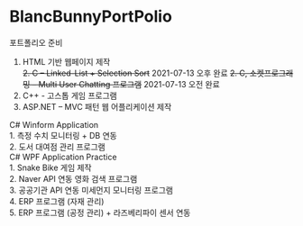 # BlancBunnyPortPolio
포트폴리오 준비

1. HTML 기반 웹페이지 제작   
~~2. C – Linked-List + Selection Sort~~ 2021-07-13 오후 완료
~~2. C, 소켓프로그래밍 – Multi User Chatting 프로그램~~ 2021-07-13 오전 완료
3. C++ - 고스톱 게임 프로그램   
4. ASP.NET – MVC 패턴 웹 어플리케이션 제작   
   
C# Winform Application   
	1. 측정 수치 모니터링 + DB 연동   
	2. 도서 대여점 관리 프로그램   
C# WPF Application Practice   
	1. Snake Bike 게임 제작   
	2. Naver API 연동 영화 검색 프로그램   
	3. 공공기관 API 연동 미세먼지 모니터링 프로그램   
	4. ERP 프로그램 (자재 관리)   
	5. ERP 프로그램 (공정 관리) + 라즈베리파이 센서 연동   
